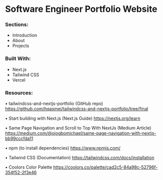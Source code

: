 # Software Engineer Portfolio Website

<!-- Include Desktop and Mobile Version Gif of Website -->

### Sections:

- Introduction
- About
- Projects

### Built With:

- Next.js
- Tailwind CSS
- Vercel

### Resources:

• tailwindcss-and-nextjs-portfolio (GitHub repo)
https://github.com/hqasmei/tailwindcss-and-nextjs-portfolio/tree/final

• Start building with Next.js (Next.js Guide)
https://nextjs.org/learn

• Same Page Navigation and Scroll to Top With NextJs (Medium Article)
https://medium.com/@ojogbomichael/same-page-navigation-with-nextjs-bb99cccfda11

• npm (to install dependencies)
https://www.npmjs.com/

• Tailwind CSS (Documentation)
https://tailwindcss.com/docs/installation

• Coolors Color Palette
https://coolors.co/palette/cad2c5-84a98c-52796f-354f52-2f3e46
